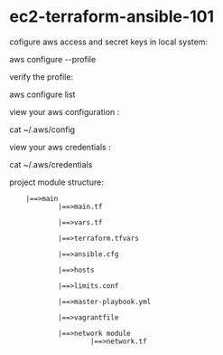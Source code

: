 # ec2-terraform-ansible-101

cofigure aws access and secret keys in local system: 

aws configure --profile <aws iam userid>

verify the profile: 

aws configure list

view your aws configuration : 

cat ~/.aws/config

view your aws credentials : 

cat ~/.aws/credentials

project module structure:

        |==>main
                |==>main.tf

                |==>vars.tf

                |==>terraform.tfvars

                |==>ansible.cfg
                
                |==>hosts
                
                |==>limits.conf

                |==>master-playbook.yml

                |==>vagrantfile

                |==>network module
                        |==>network.tf